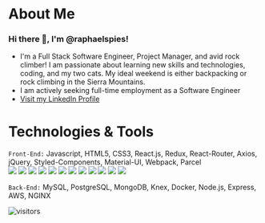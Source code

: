 # About Me
### Hi there 👋, I'm @raphaelspies!
- I'm a Full Stack Software Engineer, Project Manager, and avid rock climber! I am passionate about learning new skills and technologies, coding, and my two cats. My ideal weekend is either backpacking or rock climbing in the Sierra Mountains.
- I am actively seeking full-time employment as a Software Engineer
- [Visit my LinkedIn Profile](https://www.linkedin.com/in/raphael-spies/)

# Technologies & Tools
`Front-End:` Javascript, HTML5, CSS3, React.js, Redux, React-Router, Axios, jQuery, Styled-Components, Material-UI, Webpack, Parcel <br/>
<img src='https://img.shields.io/badge/-javascript-yellow?logo=javascript&style=for-the-badge'/>
<img src='https://img.shields.io/badge/-html5-orange?logo=html5&style=for-the-badge'/>
<img src='https://img.shields.io/badge/-css3-darkblue?logo=css3&style=for-the-badge'/>
<img src='https://img.shields.io/badge/-reactJS-blue?logo=react&style=for-the-badge'/>
<img src='https://img.shields.io/badge/-redux-purple?logo=redux&style=for-the-badge'/>
<img src='https://img.shields.io/badge/-reactrouter-black?logo=reactrouter&style=for-the-badge'/>
<img src='https://img.shields.io/badge/-axios-yellow?logo=axios&style=for-the-badge'/>
<img src='https://img.shields.io/badge/-jquery-blue?logo=jquery&style=for-the-badge'/>
<img src='https://img.shields.io/badge/-styledcomponents-white?logo=styledcomponents&style=for-the-badge'/>
<img src='https://img.shields.io/badge/-materialui-0081CB?logo=materialui&style=for-the-badge'/>
<img src='https://img.shields.io/badge/-webpack-navy?logo=webpack&style=for-the-badge'/>
<img src='https://img.shields.io/badge/-Parcel-navy?logo=Parcel&style=for-the-badge'/>


`Back-End:` MySQL, PostgreSQL, MongoDB, Knex, Docker, Node.js, Express, AWS, NGINX <br/>

<!--
**raphaelspies/raphaelspies** is a ✨ _special_ ✨ repository because its `README.md` (this file) appears on your GitHub profile.

Here are some ideas to get you started:

- 🔭 I’m currently working on ...
- 🌱 I’m currently learning ...
- 👯 I’m looking to collaborate on ...
- 🤔 I’m looking for help with ...
- 💬 Ask me about ...
- 📫 How to reach me: ...
- 😄 Pronouns: ...
- ⚡ Fun fact: ...
-->


![visitors](https://visitor-badge.glitch.me/badge?page_id=https://github.com/raphaelspies)
